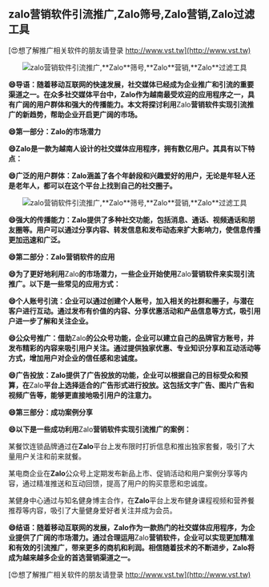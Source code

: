 ## **zalo营销软件引流推广,**Zalo**筛号,**Zalo**营销,**Zalo**过滤工具**

[😍想了解推广相关软件的朋友请登录 http://www.vst.tw](http://www.vst.tw)

 <center><img src="https://vst.tw/MP4/tuiguang/png/4.png" alt="zalo营销软件引流推广,**Zalo**筛号,**Zalo**营销,**Zalo**过滤工具"></center>

**😄导语：随着移动互联网的快速发展，社交媒体已经成为企业推广和引流的重要渠道之一。在众多社交媒体平台中，**Zalo**作为越南最受欢迎的应用程序之一，具有广阔的用户群体和强大的传播能力。本文将探讨利用**Zalo**营销软件实现引流推广的新趋势，帮助企业开启更广阔的市场。**

**😄第一部分：**Zalo**的市场潜力**

**😄**Zalo**是一款为越南人设计的社交媒体应用程序，拥有数亿用户。其具有以下特点：**

**😄广泛的用户群体：**Zalo**涵盖了各个年龄段和兴趣爱好的用户，无论是年轻人还是老年人，都可以在这个平台上找到自己的社交圈子。**

 <center><img src="https://vst.tw/MP4/tuiguang/png/6.png" alt="zalo营销软件引流推广,**Zalo**筛号,**Zalo**营销,**Zalo**过滤工具"></center>

**😄强大的传播能力：**Zalo**提供了多种社交功能，包括消息、通话、视频通话和朋友圈等。用户可以通过分享内容、转发信息和发布动态来扩大影响力，使信息传播更加迅速和广泛。**

**😄第二部分：**Zalo**营销软件的应用**

**😄为了更好地利用**Zalo**的市场潜力，一些企业开始使用**Zalo**营销软件来实现引流推广。以下是一些常见的应用方式：**

**😄个人账号引流：企业可以通过创建个人账号，加入相关的社群和圈子，与潜在客户进行互动。通过发布有价值的内容、分享优惠活动和产品信息等方式，吸引用户进一步了解和关注企业。**

**😄公众号推广：借助**Zalo**的公众号功能，企业可以建立自己的品牌官方账号，并发布精彩的内容来吸引用户关注。通过提供独家优惠、专业知识分享和互动活动等方式，增加用户对企业的信任感和忠诚度。**

**😄广告投放：**Zalo**提供了广告投放的功能，企业可以根据自己的目标受众和预算，在**Zalo**平台上选择适合的广告形式进行投放。这包括文字广告、图片广告和视频广告等，能够更直接地吸引用户的注意力。**

**😄第三部分：成功案例分享**

**😄以下是一些成功利用**Zalo**营销软件实现引流推广的案例：**

某餐饮连锁品牌通过在**Zalo**平台上发布限时打折信息和推出独家套餐，吸引了大量用户关注和前来就餐。

某电商企业在**Zalo**公众号上定期发布新品上市、促销活动和用户案例分享等内容，通过精准推送和互动回馈，提高了用户的购买意愿和忠诚度。

某健身中心通过与知名健身博主合作，在**Zalo**平台上发布健身课程视频和营养餐推荐等内容，吸引了大量健身爱好者关注并成为会员。

**😄结语：随着移动互联网的发展，**Zalo**作为一款热门的社交媒体应用程序，为企业提供了广阔的市场潜力。通过合理运用**Zalo**营销软件，企业可以实现更加精准和有效的引流推广，带来更多的商机和利润。相信随着技术的不断进步，**Zalo**将成为越来越多企业的首选营销渠道之一。**

[😍想了解推广相关软件的朋友请登录 http://www.vst.tw](http://www.vst.tw)



